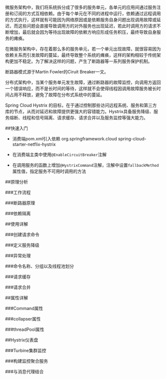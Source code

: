 微服务架构中，我们将系统拆分成了很多的服务单元，各单元的应用间通过服务注册和订阅的方式互相依赖。由于每个单元在不同的进程中运行，依赖通过远程调用的方式执行，这样就有可能因为网络原因或是依赖服务自身问题出现调用故障或延迟，而这些问题会直接导致调用方的对外服务也出现延迟，若此时调用方的请求不断增加，最后就会因为等待出现故障的依赖方响应形成任务积压，最终导致自身服务的瘫痪。

在微服务架构中，存在着那么多的服务单元，若一个单元出现故障，就很容易因为依赖关系而引发故障的蔓延，最终导致整个系统的瘫痪，这样的架构相较于传统架构更加不稳定。为了解决这样的问题，产生了断路器等一系列服务保护机制。

断路器模式源于Martin Fowler的Ciruit Breaker一文。

分布式架构中，当某个服务单元发生故障，通过断路器的故障监控，向调用方返回一个错误响应，而不是长时间的等待，这样就不会使得线程因调用故障服务被长时间占用不释放，避免了故障在分布式系统中的蔓延。

Spring Cloud Hystrix 的目标，在于通过控制那些访问远程系统、服务和第三方库的节点，从而对延迟和故障提供更强大的容错能力。Hystrix具备服务降级、服务熔断、线程和信号隔离、请求缓存、请求合并以及服务监控等强大能力。

##快速入门

+ 消费端pom.xml引入依赖
    <dependency>
        <groupId>org.springframework.cloud</groupId>
        <artifactId>spring-cloud-starter-netflix-hystrix</artifactId>
    </dependency>
    
+ 在消费端主类中使用`@EnableCircuitBreaker`注解
+ 在调用服务的函数上增加`@HystrixCommand`注解，注解中设置`fallbackMethod`属性值，指定服务不可用时调用的方法

##原理分析

###工作流程

###断路器原理

###依赖隔离

##使用详解

###创建请求命令

###定义服务降级

###异常处理

###命令名称、分组以及线程池划分

###请求缓存

###请求合并

##属性详解

###Command属性

###collapser属性

###threadPool属性

##Hystrix仪表盘

###Turbine集群监控

###构建监控聚合服务

###与消息代理结合

